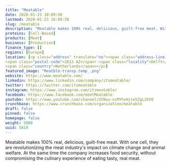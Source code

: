 ```yaml
---
title: "Meatable"
date: 2020-01-23 18:09:58
lastmod: 2020-01-23 18:09:58
slug: /meatable
description: "Meatable makes 100% real, delicious, guilt-free meat. With one cell, they are revolutionizing the meat industry's impact on climate change and animal welfare. At the same time the company increases food security, without compromising the culinary experience of eating tasty, real meat."
proteins: [Cell-Based]
products: [Meat]
business: [Production]
finance_type: []
regions: [Europe]
location: [<p class="address" translate="no"><span class="address-line1">Alexander Fleminglaan</span><br>
<span class="postal-code">2613 AZ</span> <span class="locality">Delft</span><br>
<span class="country">Netherlands</span></p>]
featured_image: "Meatble-transp.temp_.png"
website: https://www.meatable.com/
linkedin: https://www.linkedin.com/company/itsmeatable/
twitter: https://twitter.com/itsmeatable
instagram: https://www.instagram.com/itsmeatable/
facebook: https://www.facebook.com/meetMeatable
youtube: https://www.youtube.com/channel/UCNuu-ncMYhvHjieSZgL2XVQ
crunchbase: https://www.crunchbase.com/organization/meatable
draft: false
pinned: false
homepage: false
weight: 5000
uuid: 5819
---
```

Meatable makes 100% real, delicious, guilt-free meat. With one cell, they are revolutionizing the meat industry's impact on climate change and animal welfare. At the same time the company increases food security, without compromising the culinary experience of eating tasty, real meat.
